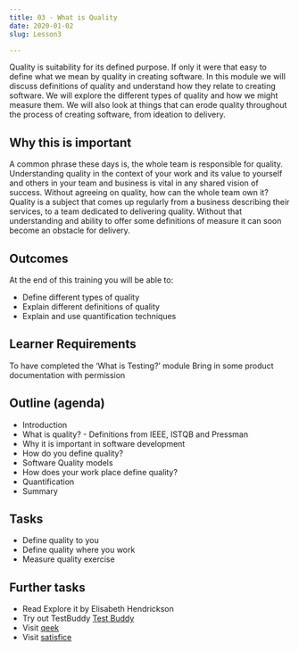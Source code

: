 ```yaml
---
title: 03 - What is Quality
date: 2020-01-02
slug: Lesson3

---
```

Quality is suitability for its defined purpose. If only it were that easy to define what we mean by quality in creating software. In this module we will discuss definitions of quality and understand how they relate to creating software. We will explore the different types of quality and how we might measure them. We will also look at things that can erode quality throughout the process of creating software, from ideation to delivery.

## Why this is important

A common phrase these days is, the whole team is responsible for quality. Understanding quality in the context of your work and its value to yourself and others in your team and business is vital in any shared vision of success. Without agreeing on quality, how can the whole team own it? Quality is a subject that comes up regularly from a business describing their services, to a team dedicated to delivering quality. Without that understanding and ability to offer some definitions of measure it can soon become an obstacle for delivery.

## Outcomes

At the end of this training you will be able to:

* Define different types of quality
* Explain different definitions of quality
* Explain and use quantification techniques

## Learner Requirements

To have completed the ‘What is Testing?’ module Bring in some product documentation with permission

## Outline (agenda)

* Introduction
* What is quality? - Definitions from IEEE, ISTQB and Pressman
* Why it is important in software development
* How do you define quality?
* Software Quality models
* How does your work place define quality?
* Quantification
* Summary

## Tasks

* Define quality to you
* Define quality where you work
* Measure quality exercise

## Further tasks

* Read Explore it by Elisabeth Hendrickson
* Try out TestBuddy [Test Buddy](https://testbuddy.co/)
* Visit [qeek](https://www.qeek.co/blog)
* Visit [satisfice](http://www.satisfice.com/sbtm/)